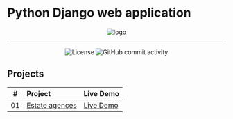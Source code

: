 # Python Django web application

<p align="center">
  <img src="https://i.imgur.com/IyTNu9Z.png" alt="logo" />
</p>

---

<div align="center">
  <img src="https://img.shields.io/badge/Licence-MIT-green" alt="License">
  <img alt="GitHub commit activity" src="https://img.shields.io/github/commit-activity/y/tienduy-nguyen/django-web">
</div>

## Projects

|  #  | Project                                                                                      | Live Demo     |
| :-: | :------------------------------------------------------------------------------------------- | :------------ |
| 01  | [Estate agences](https://github.com/tienduy-nguyen/django-web/tree/master/real-estate-linux) | [Live Demo]() |
